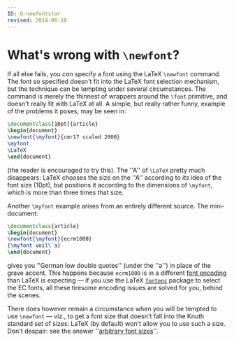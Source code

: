 ```yaml
---
ID: Q-newfontstar
revised: 2014-06-10
---
```

# What's wrong with `\newfont`?

If all else fails, you _can_ specify a font using the LaTeX
`\newfont` command.  The font so specified doesn't fit into the
LaTeX font selection mechanism, but the technique can be tempting
under several circumstances.  The command is merely the thinnest of
wrappers around the `\font` primitive, and doesn't really fit with
LaTeX at all.  A simple, but really rather funny, example of the
problems it poses, may be seen in:
```latex
\documentclass[10pt]{article}
\begin{document}
\newfont{\myfont}{cmr17 scaled 2000}
\myfont
\LaTeX
\end{document}
```
(the reader is encouraged to try this).  The ''A'' of `\LaTeX` pretty
much disappears: LaTeX chooses the size on the ''A'' according to
_its_ idea of the font size (10pt), but positions it according to
the dimensions of `\myfont`, which is more than three times
that size.

Another `\myfont` example arises from an entirely different
source.  The mini-document:
```latex
\documentclass{article}
\begin{document}
\newfont{\myfont}{ecrm1000}
{\myfont voil\`a}
\end{document}
```
gives you ''German low double quotes'' (under the ''a'') in place of
the grave accent.  This happens because `ecrm1000` is in a
different [font encoding](FAQ-whatenc.md) than LaTeX is
expecting&nbsp;&mdash; if you use the LaTeX [`fontenc`](https://ctan.org/pkg/fontenc) package to
select the EC fonts, all these tiresome encoding issues are
solved for you, behind the scenes.

There does however remain a circumstance when you will be tempted to
use `\newfont`&nbsp;&mdash; viz., to get a font size that doesn't fall into
the Knuth standard set of sizes: LaTeX (by default) won't allow you
to use such a size.  Don't despair: see the answer 
''[arbitrary font sizes](FAQ-fontsize.md)''.

